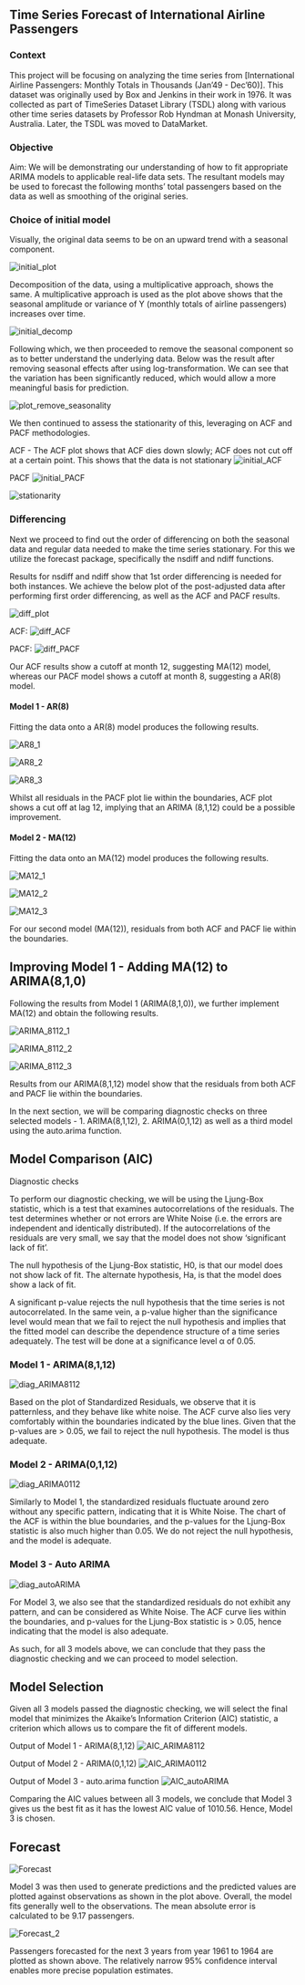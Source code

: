 ## Time Series Forecast of International Airline Passengers
### Context
This project will be focusing on analyzing the time series from [International Airline Passengers: Monthly Totals in Thousands (Jan’49 - Dec’60)]. 
This dataset was originally used by Box and Jenkins in their work in 1976. 
It was collected as part of TimeSeries Dataset Library (TSDL) along with various other time series datasets by Professor Rob Hyndman at Monash University, Australia. 
Later, the TSDL was moved to DataMarket.


### Objective
Aim: We will be demonstrating our understanding of how to fit appropriate ARIMA models to applicable real-life data sets. 
The resultant models may be used to forecast the following months’ total passengers based on the data as well as smoothing of the original series.


### Choice of initial model
Visually, the original data seems to be on an upward trend with a seasonal component.

![initial_plot](https://user-images.githubusercontent.com/55055667/88371949-9a5a0c00-cdc7-11ea-8147-4e9938fc09fc.png)


Decomposition of the data, using a multiplicative approach, shows the same. 
A multiplicative approach is used as the plot above shows that the seasonal amplitude or variance of Y (monthly totals of airline passengers) increases over time.

![initial_decomp](https://user-images.githubusercontent.com/55055667/88372064-d2614f00-cdc7-11ea-8611-2a383e863f75.png)


Following which, we then proceeded to remove the seasonal component so as to better understand the underlying data. 
Below was the result after removing seasonal effects after using log-transformation. 
We can see that the variation has been significantly reduced, which would allow a more meaningful basis for prediction.

![plot_remove_seasonality](https://user-images.githubusercontent.com/55055667/88372197-02105700-cdc8-11ea-9906-2503cf76e277.png)


We then continued to assess the stationarity of this, leveraging on ACF and PACF methodologies.

ACF - The ACF plot shows that ACF dies down slowly; ACF does not cut off at a certain point. This shows that the data is not stationary
![initial_ACF](https://user-images.githubusercontent.com/55055667/88372405-6c28fc00-cdc8-11ea-959e-cebccbbbe7ac.png)

PACF
![initial_PACF](https://user-images.githubusercontent.com/55055667/88372411-6f23ec80-cdc8-11ea-8e73-fba62840cb63.png)

![stationarity](https://user-images.githubusercontent.com/55055667/88372556-b7dba580-cdc8-11ea-8795-b7beff0368a2.png)


### Differencing
Next we proceed to find out the order of differencing on both the seasonal data and regular data needed to make the time series stationary. 
For this we utilize the forecast package, specifically the nsdiff and ndiff functions.

Results for nsdiff and ndiff show that 1st order differencing is needed for both instances.
We achieve the below plot of the post-adjusted data after performing first order differencing, as well as the ACF and PACF results.

![diff_plot](https://user-images.githubusercontent.com/55055667/88372663-f2454280-cdc8-11ea-8da0-b80eea69b022.png)

ACF:
![diff_ACF](https://user-images.githubusercontent.com/55055667/88372666-f40f0600-cdc8-11ea-993f-09e720e07bb1.png)

PACF:
![diff_PACF](https://user-images.githubusercontent.com/55055667/88372673-f6716000-cdc8-11ea-86e3-de53653a62e6.png)


Our ACF results show a cutoff at month 12, suggesting MA(12) model, whereas our PACF model shows a cutoff at month 8, suggesting a AR(8) model.


#### Model 1 - AR(8)
Fitting the data onto a AR(8) model produces the following results.

![AR8_1](https://user-images.githubusercontent.com/55055667/88372790-2de00c80-cdc9-11ea-9600-a1f0812d362f.png)

![AR8_2](https://user-images.githubusercontent.com/55055667/88372784-2c164900-cdc9-11ea-82ba-9f5d7dd1c4ce.png)

![AR8_3](https://user-images.githubusercontent.com/55055667/88372789-2d477600-cdc9-11ea-85b9-ae47b9ceee42.png)

Whilst all residuals in the PACF plot lie within the boundaries, ACF plot shows a cut off at lag 12, implying that an ARIMA (8,1,12) could be a possible improvement.


#### Model 2 - MA(12)
Fitting the data onto an MA(12) model produces the following results.

![MA12_1](https://user-images.githubusercontent.com/55055667/88372885-5f58d800-cdc9-11ea-8064-5b5195598b3a.png)

![MA12_2](https://user-images.githubusercontent.com/55055667/88372880-5d8f1480-cdc9-11ea-85f8-ef874fc36d66.png)

![MA12_3](https://user-images.githubusercontent.com/55055667/88372883-5ec04180-cdc9-11ea-947f-243304a17a43.png)

For our second model (MA(12)), residuals from both ACF and PACF lie within the boundaries.

## Improving Model 1 - Adding MA(12) to ARIMA(8,1,0)

Following the results from Model 1 (ARIMA(8,1,0)), we further implement MA(12) and obtain the following results.

![ARIMA_8112_1](https://user-images.githubusercontent.com/55055667/88373100-c8d8e680-cdc9-11ea-81b3-6b0ef77e7ff4.png)

![ARIMA_8112_2](https://user-images.githubusercontent.com/55055667/88373095-c7a7b980-cdc9-11ea-9d46-7c1eac41fae2.png)

![ARIMA_8112_3](https://user-images.githubusercontent.com/55055667/88373098-c8d8e680-cdc9-11ea-9071-12409a5bd623.png)

Results from our ARIMA(8,1,12) model show that the residuals from both ACF and PACF lie within the boundaries.

In the next section, we will be comparing diagnostic checks on three selected models - 1. ARIMA(8,1,12), 2. ARIMA(0,1,12) as well as a third model using the auto.arima function.


## Model Comparison (AIC)

Diagnostic checks

To perform our diagnostic checking, we will be using the Ljung-Box statistic, which is a test that examines autocorrelations of the residuals. The test determines whether or not errors are White Noise (i.e. the errors are independent and identically distributed). If the autocorrelations of the residuals are very small, we say that the model does not show ‘significant lack of fit’.

The null hypothesis of the Ljung-Box statistic, H0, is that our model does not show lack of fit. The alternate hypothesis, Ha, is that the model does show a lack of fit.

A significant p-value rejects the null hypothesis that the time series is not autocorrelated. In the same vein, a p-value higher than the significance level would mean that we fail to reject the null hypothesis and implies that the fitted model can describe the dependence structure of a time series adequately. The test will be done at a significance level α of 0.05.

### Model 1 - ARIMA(8,1,12)

![diag_ARIMA8112](https://user-images.githubusercontent.com/55055667/88373370-50265a00-cdca-11ea-977b-77b0d942c859.png)

Based on the plot of Standardized Residuals, we observe that it is patternless, and they behave like white noise. The ACF curve also lies very comfortably within the boundaries indicated by the blue lines. Given that the p-values are > 0.05, we fail to reject the null hypothesis. The model is thus adequate.


### Model 2 - ARIMA(0,1,12)

![diag_ARIMA0112](https://user-images.githubusercontent.com/55055667/88373376-51f01d80-cdca-11ea-8856-5da122261c32.png)

Similarly to Model 1, the standardized residuals fluctuate around zero without any specific pattern, indicating that it is White Noise. The chart of the ACF is within the blue boundaries, and the p-values for the Ljung-Box statistic is also much higher than 0.05. We do not reject the null hypothesis, and the model is adequate.


### Model 3 - Auto ARIMA

![diag_autoARIMA](https://user-images.githubusercontent.com/55055667/88373374-51578700-cdca-11ea-8cac-a33b8b2f7380.png)

For Model 3, we also see that the standardized residuals do not exhibit any pattern, and can be considered as White Noise. The ACF curve lies within the boundaries, and p-values for the Ljung-Box statistic is > 0.05, hence indicating that the model is also adequate.


As such, for all 3 models above, we can conclude that they pass the diagnostic checking and we can proceed to model selection.


## Model Selection
Given all 3 models passed the diagnostic checking, we will select the final model that minimizes the Akaike’s Information Criterion (AIC) statistic, a criterion which allows us to compare the fit of different models.


Output of Model 1 - ARIMA(8,1,12)
![AIC_ARIMA8112](https://user-images.githubusercontent.com/55055667/88373607-b612e180-cdca-11ea-80f9-e8c04f216e86.png)


Output of Model 2 - ARIMA(0,1,12)
![AIC_ARIMA0112](https://user-images.githubusercontent.com/55055667/88373612-b7dca500-cdca-11ea-9821-60c576522696.png)


Output of Model 3 - auto.arima function
![AIC_autoARIMA](https://user-images.githubusercontent.com/55055667/88373609-b7440e80-cdca-11ea-927c-e81911c7b3d2.png)


Comparing the AIC values between all 3 models, we conclude that Model 3 gives us the best fit as it has the lowest AIC value of 1010.56. Hence, Model 3 is chosen.


## Forecast
![Forecast](https://user-images.githubusercontent.com/55055667/88373811-1a35a580-cdcb-11ea-9656-3a5245802aec.png)

Model 3 was then used to generate predictions and the predicted values are plotted against observations as shown in the plot above. Overall, the model fits generally well to the observations. The mean absolute error is calculated to be 9.17 passengers.


![Forecast_2](https://user-images.githubusercontent.com/55055667/88373813-1bff6900-cdcb-11ea-92d4-2ec53ce101b0.png)

Passengers forecasted for the next 3 years from year 1961 to 1964 are plotted as shown above. The relatively narrow 95% confidence interval enables more precise population estimates.
